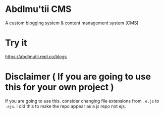 # Abdlmu'tii CMS
A custom blogging system &amp; content management system (CMS)

# Try it
https://abdlmutii.repl.co/blogs

# Disclaimer ( If you are going to use this for your own project )
If you are going to use this. consider changing file extensions from `.e.js` to `.ejs`.
I did this to make the repo appear as a js repo not ejs.
